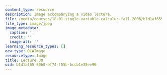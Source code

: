 ```yaml
---
content_type: resource
description: Image accompanying a video lecture.
file: /media/courses/18-01-single-variable-calculus-fall-2006/b1d1af6550b0ef74f55bbccb1e35ee96_lec30.jpg
file_type: image/jpeg
image_metadata:
  caption: ''
  credit: ''
  image-alt: ''
learning_resource_types: []
ocw_type: OCWImage
resourcetype: Image
title: Lecture 30
uid: b1d1af65-50b0-ef74-f55b-bccb1e35ee96
---
```

